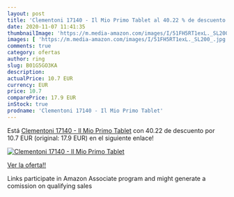 ```yaml
---
layout: post
title: 'Clementoni 17140 - Il Mio Primo Tablet al 40.22 % de descuento'
date: 2020-11-07 11:41:35
thumbnailImage: 'https://m.media-amazon.com/images/I/51FH5RT1exL._SL200_.jpg'
images: [ 'https://m.media-amazon.com/images/I/51FH5RT1exL._SL200_.jpg' ]
comments: true
category: ofertas
author: ring
slug: B01G5GO3KA
description:
actualPrice: 10.7 EUR
currency: EUR
price: 10.7
comparePrice: 17.9 EUR
inStock: true
prodname: 'Clementoni 17140 - Il Mio Primo Tablet'
---
```


Está [Clementoni 17140 - Il Mio Primo Tablet](https://www.amazon.it/dp/B01G5GO3KA/?tag=tolees00-21) con 40.22 de descuento por 10.7 EUR (original: 17.9 EUR) en el siguiente enlace!

[![Clementoni 17140 - Il Mio Primo Tablet](https://m.media-amazon.com/images/I/51FH5RT1exL._SL200_.jpg)](https://www.amazon.it/dp/B01G5GO3KA/?tag=tolees00-21)

[Ver la oferta!!](https://www.amazon.it/dp/B01G5GO3KA/?tag=tolees00-21)

Links participate in Amazon Associate program and might generate a comission on qualifying sales


